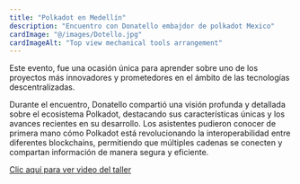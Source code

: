 ```yaml
---
title: "Polkadot en Medellín"
description: "Encuentro con Donatello embajdor de polkadot Mexico"
cardImage: "@/images/Dotello.jpg"
cardImageAlt: "Top view mechanical tools arrangement"
---
```


Este evento, fue una ocasión única para aprender sobre uno de los proyectos más innovadores y prometedores en el ámbito de las tecnologías descentralizadas.

Durante el encuentro, Donatello compartió una visión profunda y detallada sobre el ecosistema Polkadot, destacando sus características únicas y los avances recientes en su desarrollo. Los asistentes pudieron conocer de primera mano cómo Polkadot está revolucionando la interoperabilidad entre diferentes blockchains, permitiendo que múltiples cadenas se conecten y compartan información de manera segura y eficiente.

[Clic aquí para ver video del taller](https://www.youtube.com/embed/ZVu17sCpSjQ)

